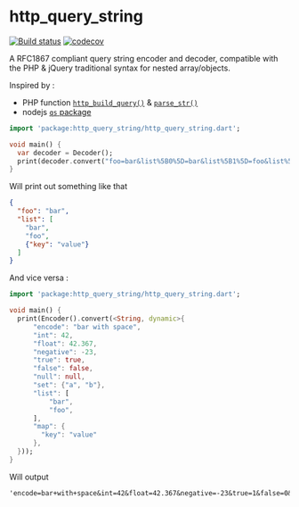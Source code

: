 # http_query_string

[![Build status](https://github.com/evaisse/dart_http_query_string/actions/workflows/dart.yml/badge.svg)](https://github.com/evaisse/dart_http_query_string/actions)
[![codecov](https://codecov.io/gh/evaisse/dart_http_query_string/branch/master/graph/badge.svg?token=MHN3KFE7QE)](https://codecov.io/gh/evaisse/dart_http_query_string)

A RFC1867 compliant query string encoder and decoder, compatible with the PHP & jQuery traditional syntax for nested array/objects.

Inspired by : 

 - PHP function [`http_build_query()`](https://www.php.net/manual/en/function.http-build-query.php) & [`parse_str()`](https://www.php.net/manual/en/function.parse-str.php)
 - nodejs [`qs` package](https://www.npmjs.com/package/qs)


```dart
import 'package:http_query_string/http_query_string.dart';

void main() {
  var decoder = Decoder();
  print(decoder.convert("foo=bar&list%5B0%5D=bar&list%5B1%5D=foo&list%5B2%5D%5Bkey%5D=value"));
}
```

Will print out something like that 

```json
{
  "foo": "bar",
  "list": [
    "bar",
    "foo",
    {"key": "value"}
  ]
}
```

And vice versa : 

```dart
import 'package:http_query_string/http_query_string.dart';

void main() {
  print(Encoder().convert(<String, dynamic>{
      "encode": "bar with space",
      "int": 42,
      "float": 42.367,
      "negative": -23,
      "true": true,
      "false": false,
      "null": null,
      "set": {"a", "b"},
      "list": [
          "bar",
          "foo",
      ],
      "map": {
        "key": "value"
      },
  }));
}
```

Will output 

````
'encode=bar+with+space&int=42&float=42.367&negative=-23&true=1&false=0&set%5B0%5D=a&set%5B1%5D=b&list%5B0%5D=bar&list%5B1%5D=foo&map%5Bkey%5D=value'
````